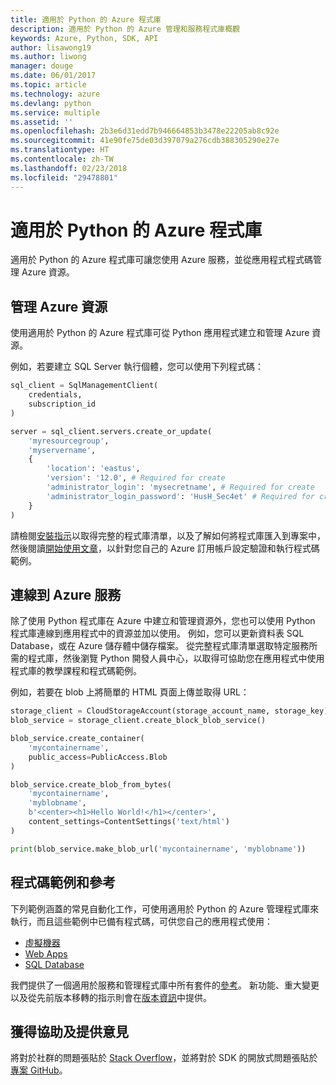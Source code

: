 ```yaml
---
title: 適用於 Python 的 Azure 程式庫
description: 適用於 Python 的 Azure 管理和服務程式庫概觀
keywords: Azure, Python, SDK, API
author: lisawong19
ms.author: liwong
manager: douge
ms.date: 06/01/2017
ms.topic: article
ms.technology: azure
ms.devlang: python
ms.service: multiple
ms.assetid: ''
ms.openlocfilehash: 2b3e6d31edd7b946664853b3478e22205ab8c92e
ms.sourcegitcommit: 41e90fe75de03d397079a276cdb388305290e27e
ms.translationtype: HT
ms.contentlocale: zh-TW
ms.lasthandoff: 02/23/2018
ms.locfileid: "29478801"
---
```

# <a name="azure-libraries-for-python"></a>適用於 Python 的 Azure 程式庫

適用於 Python 的 Azure 程式庫可讓您使用 Azure 服務，並從應用程式程式碼管理 Azure 資源。 

## <a name="manage-azure-resources"></a>管理 Azure 資源

使用適用於 Python 的 Azure 程式庫可從 Python 應用程式建立和管理 Azure 資源。

例如，若要建立 SQL Server 執行個體，您可以使用下列程式碼：

```python
sql_client = SqlManagementClient(
    credentials,
    subscription_id
)

server = sql_client.servers.create_or_update(
    'myresourcegroup',
    'myservername',
    {
        'location': 'eastus',
        'version': '12.0', # Required for create
        'administrator_login': 'mysecretname', # Required for create
        'administrator_login_password': 'HusH_Sec4et' # Required for create
    }
)
```

請檢閱[安裝指示](python-sdk-azure-install.md)以取得完整的程式庫清單，以及了解如何將程式庫匯入到專案中，然後閱讀[開始使用文章](python-sdk-azure-get-started.yml)，以針對您自己的 Azure 訂用帳戶設定驗證和執行程式碼範例。

## <a name="connect-to-azure-services"></a>連線到 Azure 服務

除了使用 Python 程式庫在 Azure 中建立和管理資源外，您也可以使用 Python 程式庫連線到應用程式中的資源並加以使用。 例如，您可以更新資料表 SQL Database，或在 Azure 儲存體中儲存檔案。 從完整程式庫清單選取特定服務所需的程式庫，然後瀏覽 Python 開發人員中心，以取得可協助您在應用程式中使用程式庫的教學課程和程式碼範例。

例如，若要在 blob 上將簡單的 HTML 頁面上傳並取得 URL：

```python
storage_client = CloudStorageAccount(storage_account_name, storage_key)
blob_service = storage_client.create_block_blob_service()

blob_service.create_container(
    'mycontainername',
    public_access=PublicAccess.Blob
)

blob_service.create_blob_from_bytes(
    'mycontainername',
    'myblobname',
    b'<center><h1>Hello World!</h1></center>',
    content_settings=ContentSettings('text/html')
)

print(blob_service.make_blob_url('mycontainername', 'myblobname'))
```

## <a name="sample-code-and-reference"></a>程式碼範例和參考
下列範例涵蓋的常見自動化工作，可使用適用於 Python 的 Azure 管理程式庫來執行，而且這些範例中已備有程式碼，可供您自己的應用程式使用：
- [虛擬機器](python-sdk-azure-virtual-machine-samples.md)
- [Web Apps](python-sdk-azure-web-apps-samples.md)
- [SQL Database](python-sdk-azure-sql-database-samples.md)

我們提供了一個適用於服務和管理程式庫中所有套件的[參考](/python/api/overview/azure)。 新功能、重大變更以及從先前版本移轉的指示則會在[版本資訊](python-sdk-azure-release-notes.md)中提供。 

## <a name="get-help-and-give-feedback"></a>獲得協助及提供意見

將對於社群的問題張貼於 [Stack Overflow](http://stackoverflow.com/questions/tagged/azure-sdk-python)，並將對於 SDK 的開放式問題張貼於[專案 GitHub](https://github.com/Azure/azure-sdk-for-python)。
